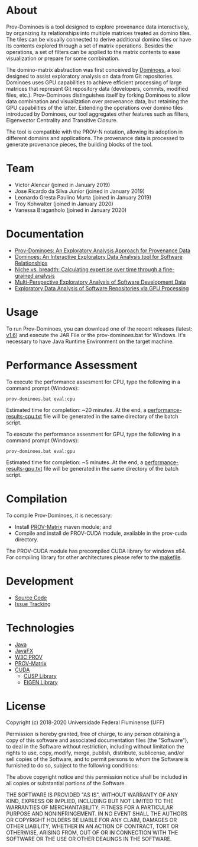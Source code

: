# About

Prov-Dominoes is a tool designed to explore provenance data interactively, by organizing its relationships into multiple matrices treated as domino tiles. The tiles can be visually connected to derive additional domino tiles or have its contents explored through a set of matrix operations. Besides the operations, a set of filters can be applied to the matrix contents to ease visualization or prepare for some combination.

The domino-matrix abstraction was first conceived by [Dominoes](https://github.com/gems-uff/dominoes), a tool designed to assist exploratory analysis on data from Git repositories. Dominoes uses GPU capabilities to achieve efficient processing of large matrices that represent Git repository data (developers, commits, modified files, etc.). Prov-Dominoes distinguishes itself by forking Dominoes to allow data combination and visualization over provenance data, but retaining the GPU capabilities of the latter. Extending the operations over domino tiles introduced by Dominoes, our tool aggregates other features such as filters, Eigenvector Centrality and Transitive Closure.

The tool is compatible with the PROV-N notation, allowing its adoption in different domains and applications. The provenance data is processed to generate provenance pieces, the building blocks of the tool. 

# Team

* Victor Alencar (joined in January 2019)
* Jose Ricardo da Silva Junior (joined in January 2019)
* Leonardo Gresta Paulino Murta (joined in January 2019)
* Troy Kohwalter (joined in January 2020)
* Vanessa Braganholo (joined in January 2020)

# Documentation

* [Prov-Dominoes: An Exploratory Analysis Approach for Provenance Data](http://http://www2.ic.uff.br/~leomurta/papers/provdominoes2020.pdf)
* [Dominoes: An Interactive Exploratory Data Analysis tool for Software Relationships](http://www2.ic.uff.br/~leomurta/papers/silvajunior2020.pdf)
* [Niche vs. breadth: Calculating expertise over time through a fine-grained analysis](http://ieeexplore.ieee.org/xpls/abs_all.jsp?arnumber=7081851&tag=1)
* [Multi-Perspective Exploratory Analysis of Software Development Data](http://www.worldscientific.com/doi/abs/10.1142/S0218194015400033)
* [Exploratory Data Analysis of Software Repositories via GPU Processing](http://ksiresearchorg.ipage.com/seke/seke14paper/seke14paper_173.pdf)

# Usage

To run Prov-Dominoes, you can download one of the recent releases (latest: [v1.6](https://github.com/gems-uff/prov-dominoes/releases/tag/v1.6)) and execute the JAR File or the prov-dominoes.bat for Windows. It's necessary to have Java Runtime Environment on the target machine.

# Performance Assessment

To execute the performance assesment for CPU, type the following in a command prompt (Windows):

```
prov-dominoes.bat eval:cpu
```
Estimated time for completion: ~20 minutes. At the end, a [performance-results-cpu.txt](https://github.com/gems-uff/prov-dominoes/blob/master/performance-assessment/performance-results-cpu.txt) file will be generated in the same directory of the batch script.

To execute the performance assesment for GPU, type the following in a command prompt (Windows):
```
prov-dominoes.bat eval:gpu
```
Estimated time for completion: ~5 minutes. At the end, a [performance-results-gpu.txt](https://github.com/gems-uff/prov-dominoes/blob/master/performance-assessment/performance-results-gpu.txt) file will be generated in the same directory of the batch script.

# Compilation

To compile Prov-Dominoes, it is necessary:
- Install [PROV-Matrix](https://github.com/gems-uff/prov-matrix) maven module; and
- Compile and install de PROV-CUDA module, available in the prov-cuda directory.

The PROV-CUDA module has precompiled CUDA library for windows x64. For compiling library for other architectures please refer to the [makefile](https://github.com/gems-uff/prov-dominoes/blob/master/prov-cuda/src/cuda/makefile).

# Development

* [Source Code](https://github.com/gems-uff/prov-dominoes)
* [Issue Tracking](https://github.com/gems-uff/prov-dominoes/issues)

# Technologies

* [Java](http://java.com)
* [JavaFX](http://docs.oracle.com/javafx/)
* [W3C PROV](https://www.w3.org/TR/2013/NOTE-prov-overview-20130430/)
* [PROV-Matrix](https://github.com/gems-uff/prov-matrix)
* [CUDA](http://www.nvidia.com/object/cuda_home_new.html)
  - [CUSP Library](https://cusplibrary.github.io/)
  - [EIGEN Library](http://eigen.tuxfamily.org/index.php?title=Main_Page)


# License

Copyright (c) 2018-2020 Universidade Federal Fluminense (UFF)

Permission is hereby granted, free of charge, to any person obtaining a copy
of this software and associated documentation files (the "Software"), to deal
in the Software without restriction, including without limitation the rights
to use, copy, modify, merge, publish, distribute, sublicense, and/or sell
copies of the Software, and to permit persons to whom the Software is
furnished to do so, subject to the following conditions:

The above copyright notice and this permission notice shall be included in
all copies or substantial portions of the Software.

THE SOFTWARE IS PROVIDED "AS IS", WITHOUT WARRANTY OF ANY KIND, EXPRESS OR
IMPLIED, INCLUDING BUT NOT LIMITED TO THE WARRANTIES OF MERCHANTABILITY,
FITNESS FOR A PARTICULAR PURPOSE AND NONINFRINGEMENT. IN NO EVENT SHALL THE
AUTHORS OR COPYRIGHT HOLDERS BE LIABLE FOR ANY CLAIM, DAMAGES OR OTHER
LIABILITY, WHETHER IN AN ACTION OF CONTRACT, TORT OR OTHERWISE, ARISING FROM,
OUT OF OR IN CONNECTION WITH THE SOFTWARE OR THE USE OR OTHER DEALINGS IN
THE SOFTWARE.
